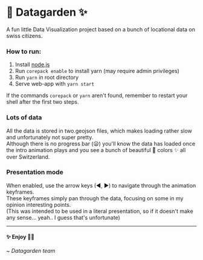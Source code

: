 # 🌈 Datagarden ✨

A fun little Data Visualization project based on a bunch of locational data on swiss citizens.

### How to run:
1. Install [node.js](https://nodejs.org)
2. Run `corepack enable` to install yarn (may require admin privileges)
3. Run `yarn` in root directory
4. Serve web-app with `yarn start`

If the commands `corepack` or `yarn` aren't found, remember to restart your shell after the first two steps.

### Lots of data
All the data is stored in two.geojson files, which makes loading rather slow and unfortunately not super pretty.  
Although there is no progress bar (😦) you'll know the data has loaded once the intro animation plays and you see a bunch of beautiful 🔰 colors ✨ all over Switzerland.

### Presentation mode
When enabled, use the arrow keys (◀, ▶) to navigate through the animation keyframes.  
These keyframes simply pan through the data, focusing on some in my opinion interesting points.  
(This was intended to be used in a literal presentation, so if it doesn't make any sense... yeah.. I guess that's unfortunate)

---
#### ✨ Enjoy 🐱‍🐉
~ _Datagarden team_
